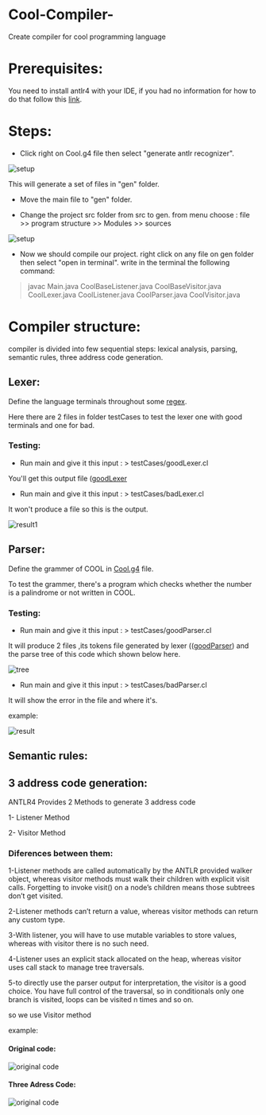 # Cool-Compiler-
  Create compiler for cool programming language

# Prerequisites:
  You need to install antlr4 with your IDE, if you had no information for how to do that follow this [link](https://github.com/antlr/antlr4/blob/master/doc/java-target.md).


# Steps:

  * Click right on Cool.g4 file then select "generate antlr recognizer".
  
  ![setup](https://i.ibb.co/V2RQXSX/Capture.png)
  
  This will generate a set of files in "gen" folder.

  * Move the main file to "gen" folder.
  
  * Change the project src folder from src to gen.
  from menu choose : file >> program structure >> Modules >> sources
  
  ![setup](https://i.ibb.co/DR7Xsrn/Capture.png)

  * Now we should compile our project. 
   right click on any file on gen folder then select "open in terminal".
   write in the terminal the following command:
   
   >javac Main.java CoolBaseListener.java CoolBaseVisitor.java CoolLexer.java CoolListener.java CoolParser.java CoolVisitor.java


# Compiler structure: 

  compiler is divided into few sequential steps: lexical analysis, parsing, semantic rules, three address code generation.

## Lexer:

   Define the language terminals throughout some [regex](https://www.rexegg.com/regex-quickstart.html).

   Here there are 2 files in folder testCases to test the lexer one with good terminals and one for bad.
  
### Testing:

  - Run main and give it this input :  > testCases/goodLexer.cl 
  
  You'll get this output file ([goodLexer](https://github.com/Wafaaismail/Cool-Compiler-/blob/master/output/good.cl-lex)

  - Run main and give it this input :  > testCases/badLexer.cl
  
  It won't produce a file so this is the output.
  
  ![result1](https://i.ibb.co/V9r4TTk/Capture.png)
  
## Parser:
  
  Define the grammer of COOL in [Cool.g4](https://github.com/Wafaaismail/Cool-Compiler-/blob/master/src/Cool.g4) file.
  
  To test the grammer, there's a program which checks whether the number is a palindrome or not written in COOL. 
 
### Testing:

   - Run main and give it this input :  > testCases/goodParser.cl 
   
   It will produce 2 files ,its tokens file generated by lexer (([goodParser](https://github.com/Wafaaismail/Cool-Compiler-/blob/master/output/goodParser.cl-lex)) and the parse tree of this code which shown below here.
   
   ![tree](https://github.com/Wafaaismail/Cool-Compiler-/blob/master/output/parseTree.png)
   


  - Run main and give it this input :  > testCases/badParser.cl
  
  It will show the error in the file and where it's.
  
 example:
  
  ![result](https://i.imgur.com/WcXw5UQ.png)
  
## Semantic rules:

## 3 address code generation:

ANTLR4 Provides 2 Methods to generate 3 address code

1- Listener Method

2- Visitor Method

### Diferences between them:

1-Listener methods are called automatically by the ANTLR provided walker object, whereas visitor methods must walk their children with explicit visit calls. Forgetting to invoke visit() on a node’s children means those subtrees don’t get visited.

2-Listener methods can’t return a value, whereas visitor methods can return any custom type. 

3-With listener, you will have to use mutable variables to store values, whereas with visitor there is no such need.

4-Listener uses an explicit stack allocated on the heap, whereas visitor uses call stack to manage tree traversals.

5-to directly use the parser output for interpretation, the visitor is a good choice. You have full control of the traversal, so in conditionals only one branch is visited, loops can be visited n times and so on.

so we use Visitor method

example:
#### Original code:
![original code](https://i.imgur.com/K3tIIE9.png)

#### Three Adress Code:
![original code](https://i.imgur.com/tLbF9Z0.png)
